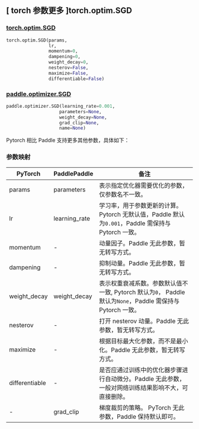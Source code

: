 ## [ torch 参数更多 ]torch.optim.SGD

### [torch.optim.SGD](https://pytorch.org/docs/stable/generated/torch.optim.SGD.html)

```python
torch.optim.SGD(params,
                lr,
                momentum=0,
                dampening=0,
                weight_decay=0,
                nesterov=False,
                maximize=False,
                differentiable=False)
```

### [paddle.optimizer.SGD](https://www.paddlepaddle.org.cn/documentation/docs/zh/api/paddle/optimizer/SGD_cn.html)

```python
paddle.optimizer.SGD(learning_rate=0.001,
                    parameters=None,
                    weight_decay=None,
                    grad_clip=None,
                    name=None)
```

Pytorch 相比 Paddle 支持更多其他参数，具体如下：

### 参数映射

| PyTorch                             | PaddlePaddle | 备注                                                                    |
| ----------------------------------- | ------------ | ----------------------------------------------------------------------- |
| params     | parameters           | 表示指定优化器需要优化的参数，仅参数名不一致。                      |
| lr     | learning_rate       | 学习率，用于参数更新的计算。Pytorch 无默认值，Paddle 默认为`0.001`，Paddle 需保持与 Pytorch 一致。          |
| momentum     | -       | 动量因子。Paddle 无此参数，暂无转写方式。     |
| dampening    | -        | 抑制动量。Paddle 无此参数，暂无转写方式。  |
| weight_decay           | weight_decay     | 表示权重衰减系数。参数默认值不一致, Pytorch 默认为`0`， Paddle 默认为`None`，Paddle 需保持与 Pytorch 一致。         |
| nesterov   | -   | 打开 nesterov 动量。Paddle 无此参数，暂无转写方式。                       |
| maximize           | -     | 根据目标最大化参数，而不是最小化。Paddle 无此参数，暂无转写方式。         |
| differentiable      | -     | 是否应通过训练中的优化器步骤进行自动微分。Paddle 无此参数，一般对网络训练结果影响不大，可直接删除。         |
| -          | grad_clip            | 梯度裁剪的策略。 PyTorch 无此参数，Paddle 保持默认即可。       |

